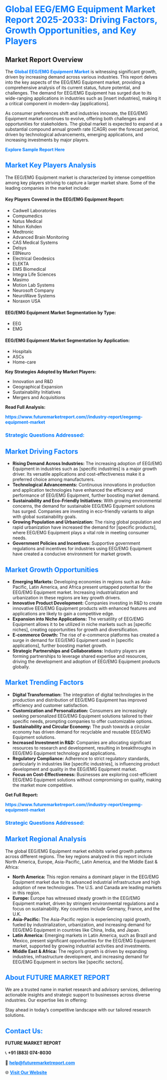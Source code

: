 <h1 style="color: #007BFF;">Global EEG/EMG Equipment Market Report 2025-2033: Driving Factors, Growth Opportunities, and Key Players</h1>

<section id="overview">
<h2>Market Report Overview</h2>
<p>The <a href="https://www.futuremarketreport.com//industry-report/eegemg-equipment-market" style="color: #007BFF; text-decoration: none;"><strong>Global EEG/EMG Equipment Market</strong></a> is witnessing significant growth, driven by increasing demand across various industries. This report delves into the key aspects of the EEG/EMG Equipment market, providing a comprehensive analysis of its current status, future potential, and challenges. The demand for EEG/EMG Equipment has surged due to its wide-ranging applications in industries such as [insert industries], making it a critical component in modern-day [applications].</p>
<p>As consumer preferences shift and industries innovate, the EEG/EMG Equipment market continues to evolve, offering both challenges and opportunities for stakeholders. The global market is expected to expand at a substantial compound annual growth rate (CAGR) over the forecast period, driven by technological advancements, emerging applications, and increasing investments by major players.</p>
</section>

<section id="overview">
<p><a href="https://www.futuremarketreport.com//request-sample/reportId=56886" style="color: #007BFF; text-decoration: none;"><strong>Explore Sample Report Here</strong></a></p>
</section>

<section id="key-players">
<h2 style="color: #007BFF;">Market Key Players Analysis</h2>
<p>The EEG/EMG Equipment market is characterized by intense competition among key players striving to capture a larger market share. Some of the leading companies in the market include:</p>
<h4>Key Players Covered in the EEG/EMG Equipment Report:</h4>
<ul><li>Cadwell Laboratories</li><li>Compumedics</li><li>Natus Medical</li><li>Nihon Kohden</li><li>Medtronic</li><li>Advanced Brain Monitoring</li><li>CAS Medical Systems</li><li>Delsys</li><li>EBNeuro</li><li>Electrical Geodesics</li><li>ELEKTA</li><li>EMS Biomedical</li><li>Integra Life Sciences</li><li>Masimo</li><li>Motion Lab Systems</li><li>Neurosoft Company</li><li>NeuroWave Systems</li><li>Noraxon USA</li></ul>
<h4>EEG/EMG Equipment Market Segmentation by Type:</h4>
<ul><li>EEG</li><li>EMG</li></ul>

<h4>EEG/EMG Equipment Market Segmentation by Application:</h4>
<ul><li>Hospitals</li><li>ASCs</li><li>Home-care</li></ul>
<p><strong>Key Strategies Adopted by Market Players:</strong></p>
<ul>
<li>Innovation and R&D</li>
<li>Geographical Expansion</li>
<li>Sustainability Initiatives</li>
<li>Mergers and Acquisitions</li>
</ul>
</section>

<section>
<p><strong>Read Full Analysis: </strong></p><a href="https://www.futuremarketreport.com//industry-report/eegemg-equipment-market" style="color: #007BFF; text-decoration: none;"><strong>https://www.futuremarketreport.com//industry-report/eegemg-equipment-market</strong></a>
<h3 style="color: #007BFF;">Strategic Questions Addressed:</h3>
</section>

<section id="driving-factors">
<h2 style="color: #007BFF;">Market Driving Factors</h2>
<ul>
<li><strong>Rising Demand Across Industries:</strong> The increasing adoption of EEG/EMG Equipment in industries such as [specific industries] is a major growth driver. Its versatile applications and cost-effectiveness make it a preferred choice among manufacturers.</li>
<li><strong>Technological Advancements:</strong> Continuous innovations in production and application technologies have enhanced the efficiency and performance of EEG/EMG Equipment, further boosting market demand.</li>
<li><strong>Sustainability and Eco-Friendly Initiatives:</strong> With growing environmental concerns, the demand for sustainable EEG/EMG Equipment solutions has surged. Companies are investing in eco-friendly variants to align with global sustainability goals.</li>
<li><strong>Growing Population and Urbanization:</strong> The rising global population and rapid urbanization have increased the demand for [specific products], where EEG/EMG Equipment plays a vital role in meeting consumer needs.</li>
<li><strong>Government Policies and Incentives:</strong> Supportive government regulations and incentives for industries using EEG/EMG Equipment have created a conducive environment for market growth.</li>
</ul>
</section>

<section id="growth-opportunities">
<h2 style="color: #007BFF;">Market Growth Opportunities</h2>
<ul>
<li><strong>Emerging Markets:</strong> Developing economies in regions such as Asia-Pacific, Latin America, and Africa present untapped potential for the EEG/EMG Equipment market. Increasing industrialization and urbanization in these regions are key growth drivers.</li>
<li><strong>Innovative Product Development:</strong> Companies investing in R&D to create innovative EEG/EMG Equipment products with enhanced features and applications are likely to gain a competitive edge.</li>
<li><strong>Expansion into Niche Applications:</strong> The versatility of EEG/EMG Equipment allows it to be utilized in niche markets such as [specific niches], creating opportunities for growth and diversification.</li>
<li><strong>E-commerce Growth:</strong> The rise of e-commerce platforms has created a surge in demand for EEG/EMG Equipment used in [specific applications], further boosting market growth.</li>
<li><strong>Strategic Partnerships and Collaborations:</strong> Industry players are forming partnerships to leverage shared expertise and resources, driving the development and adoption of EEG/EMG Equipment products globally.</li>
</ul>
</section>

<section id="trending-factors">
<h2 style="color: #007BFF;">Market Trending Factors</h2>
<ul>
<li><strong>Digital Transformation:</strong> The integration of digital technologies in the production and distribution of EEG/EMG Equipment has improved efficiency and customer satisfaction.</li>
<li><strong>Customization and Personalization:</strong> Consumers are increasingly seeking personalized EEG/EMG Equipment solutions tailored to their specific needs, prompting companies to offer customizable options.</li>
<li><strong>Sustainability and Circular Economy:</strong> The push towards a circular economy has driven demand for recyclable and reusable EEG/EMG Equipment solutions.</li>
<li><strong>Increased Investment in R&D:</strong> Companies are allocating significant resources to research and development, resulting in breakthroughs in EEG/EMG Equipment technology and applications.</li>
<li><strong>Regulatory Compliance:</strong> Adherence to strict regulatory standards, particularly in industries like [specific industries], is influencing product development and quality in the EEG/EMG Equipment market.</li>
<li><strong>Focus on Cost-Effectiveness:</strong> Businesses are exploring cost-efficient EEG/EMG Equipment solutions without compromising on quality, making the market more competitive.</li>
</ul>
</section>

<section>
<p><strong>Get Full Report: </strong></p><a href="https://www.futuremarketreport.com//industry-report/eegemg-equipment-market" style="color: #007BFF; text-decoration: none;"><strong>https://www.futuremarketreport.com//industry-report/eegemg-equipment-market</strong></a>
<h3 style="color: #007BFF;">Strategic Questions Addressed:</h3>
</section>


<section id="regional-analysis">
<h2 style="color: #007BFF;">Market Regional Analysis</h2>
<p>The global EEG/EMG Equipment market exhibits varied growth patterns across different regions. The key regions analyzed in this report include North America, Europe, Asia-Pacific, Latin America, and the Middle East & Africa:</p>
<ul>
<li><strong>North America:</strong> This region remains a dominant player in the EEG/EMG Equipment market due to its advanced industrial infrastructure and high adoption of new technologies. The U.S. and Canada are leading markets in this region.</li>
<li><strong>Europe:</strong> Europe has witnessed steady growth in the EEG/EMG Equipment market, driven by stringent environmental regulations and a focus on sustainability. Key countries include Germany, France, and the U.K.</li>
<li><strong>Asia-Pacific:</strong> The Asia-Pacific region is experiencing rapid growth, fueled by industrialization, urbanization, and increasing demand for EEG/EMG Equipment in countries like China, India, and Japan.</li>
<li><strong>Latin America:</strong> Emerging markets in Latin America, such as Brazil and Mexico, present significant opportunities for the EEG/EMG Equipment market, supported by growing industrial activities and investments.</li>
<li><strong>Middle East & Africa:</strong> The region’s growth is driven by expanding industries, infrastructure development, and increasing demand for EEG/EMG Equipment in sectors like [specific sectors].</li>
</ul>
</section>

<footer>
<h2 style="color: #007BFF;">About FUTURE MARKET REPORT</h2>
<p>We are a trusted name in market research and advisory services, delivering actionable insights and strategic support to businesses across diverse industries. Our expertise lies in offering:</p>

<p>Stay ahead in today’s competitive landscape with our tailored research solutions.</p>

<h2 style="color: #007BFF;">Contact Us:</h2>
<p><strong>FUTURE MARKET REPORT</strong></p>
<p>📞 <strong>+91 (883) 074-8030</strong></p>
<p>📧 <strong><a href="mailto:help@futuremarketreport.com" style="color: #007BFF;">help@futuremarketreport.com</a></strong></p>
<p>🌐 <strong><a href="https://www.futuremarketreport.com/" style="color: #007BFF;">Visit Our Website</a></strong></p>
</footer>